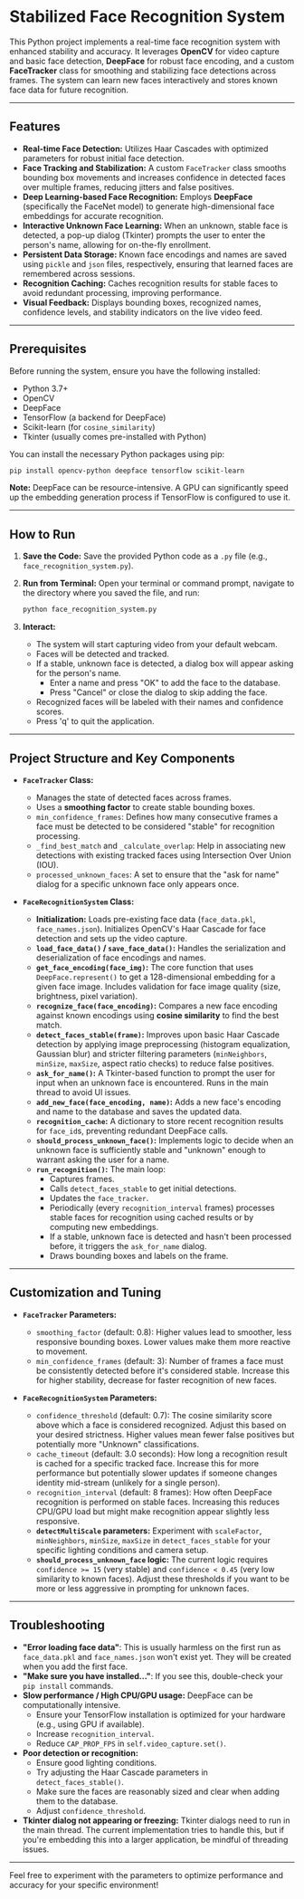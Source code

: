 # Stabilized Face Recognition System

This Python project implements a real-time face recognition system with enhanced stability and accuracy. It leverages **OpenCV** for video capture and basic face detection, **DeepFace** for robust face encoding, and a custom **FaceTracker** class for smoothing and stabilizing face detections across frames. The system can learn new faces interactively and stores known face data for future recognition.

---

## Features

* **Real-time Face Detection:** Utilizes Haar Cascades with optimized parameters for robust initial face detection.
* **Face Tracking and Stabilization:** A custom `FaceTracker` class smooths bounding box movements and increases confidence in detected faces over multiple frames, reducing jitters and false positives.
* **Deep Learning-based Face Recognition:** Employs **DeepFace** (specifically the FaceNet model) to generate high-dimensional face embeddings for accurate recognition.
* **Interactive Unknown Face Learning:** When an unknown, stable face is detected, a pop-up dialog (Tkinter) prompts the user to enter the person's name, allowing for on-the-fly enrollment.
* **Persistent Data Storage:** Known face encodings and names are saved using `pickle` and `json` files, respectively, ensuring that learned faces are remembered across sessions.
* **Recognition Caching:** Caches recognition results for stable faces to avoid redundant processing, improving performance.
* **Visual Feedback:** Displays bounding boxes, recognized names, confidence levels, and stability indicators on the live video feed.

---

## Prerequisites

Before running the system, ensure you have the following installed:

* Python 3.7+
* OpenCV
* DeepFace
* TensorFlow (a backend for DeepFace)
* Scikit-learn (for `cosine_similarity`)
* Tkinter (usually comes pre-installed with Python)

You can install the necessary Python packages using pip:

```bash
pip install opencv-python deepface tensorflow scikit-learn
```

**Note:** DeepFace can be resource-intensive. A GPU can significantly speed up the embedding generation process if TensorFlow is configured to use it.

---

## How to Run

1.  **Save the Code:** Save the provided Python code as a `.py` file (e.g., `face_recognition_system.py`).
2.  **Run from Terminal:** Open your terminal or command prompt, navigate to the directory where you saved the file, and run:

    ```bash
    python face_recognition_system.py
    ```
3.  **Interact:**
    * The system will start capturing video from your default webcam.
    * Faces will be detected and tracked.
    * If a stable, unknown face is detected, a dialog box will appear asking for the person's name.
        * Enter a name and press "OK" to add the face to the database.
        * Press "Cancel" or close the dialog to skip adding the face.
    * Recognized faces will be labeled with their names and confidence scores.
    * Press 'q' to quit the application.

---

## Project Structure and Key Components

* **`FaceTracker` Class:**
    * Manages the state of detected faces across frames.
    * Uses a **smoothing factor** to create stable bounding boxes.
    * `min_confidence_frames`: Defines how many consecutive frames a face must be detected to be considered "stable" for recognition processing.
    * `_find_best_match` and `_calculate_overlap`: Help in associating new detections with existing tracked faces using Intersection Over Union (IOU).
    * `processed_unknown_faces`: A set to ensure that the "ask for name" dialog for a specific unknown face only appears once.

* **`FaceRecognitionSystem` Class:**
    * **Initialization:** Loads pre-existing face data (`face_data.pkl`, `face_names.json`). Initializes OpenCV's Haar Cascade for face detection and sets up the video capture.
    * **`load_face_data()` / `save_face_data()`:** Handles the serialization and deserialization of face encodings and names.
    * **`get_face_encoding(face_img)`:** The core function that uses `DeepFace.represent()` to get a 128-dimensional embedding for a given face image. Includes validation for face image quality (size, brightness, pixel variation).
    * **`recognize_face(face_encoding)`:** Compares a new face encoding against known encodings using **cosine similarity** to find the best match.
    * **`detect_faces_stable(frame)`:** Improves upon basic Haar Cascade detection by applying image preprocessing (histogram equalization, Gaussian blur) and stricter filtering parameters (`minNeighbors`, `minSize`, `maxSize`, aspect ratio checks) to reduce false positives.
    * **`ask_for_name()`:** A Tkinter-based function to prompt the user for input when an unknown face is encountered. Runs in the main thread to avoid UI issues.
    * **`add_new_face(face_encoding, name)`:** Adds a new face's encoding and name to the database and saves the updated data.
    * **`recognition_cache`:** A dictionary to store recent recognition results for `face_id`s, preventing redundant DeepFace calls.
    * **`should_process_unknown_face()`:** Implements logic to decide when an unknown face is sufficiently stable and "unknown" enough to warrant asking the user for a name.
    * **`run_recognition()`:** The main loop:
        * Captures frames.
        * Calls `detect_faces_stable` to get initial detections.
        * Updates the `face_tracker`.
        * Periodically (every `recognition_interval` frames) processes stable faces for recognition using cached results or by computing new embeddings.
        * If a stable, unknown face is detected and hasn't been processed before, it triggers the `ask_for_name` dialog.
        * Draws bounding boxes and labels on the frame.

---

## Customization and Tuning

* **`FaceTracker` Parameters:**
    * `smoothing_factor` (default: 0.8): Higher values lead to smoother, less responsive bounding boxes. Lower values make them more reactive to movement.
    * `min_confidence_frames` (default: 3): Number of frames a face must be consistently detected before it's considered stable. Increase this for higher stability, decrease for faster recognition of new faces.

* **`FaceRecognitionSystem` Parameters:**
    * `confidence_threshold` (default: 0.7): The cosine similarity score above which a face is considered recognized. Adjust this based on your desired strictness. Higher values mean fewer false positives but potentially more "Unknown" classifications.
    * `cache_timeout` (default: 3.0 seconds): How long a recognition result is cached for a specific tracked face. Increase this for more performance but potentially slower updates if someone changes identity mid-stream (unlikely for a single person).
    * `recognition_interval` (default: 8 frames): How often DeepFace recognition is performed on stable faces. Increasing this reduces CPU/GPU load but might make recognition appear slightly less responsive.
    * **`detectMultiScale` parameters:** Experiment with `scaleFactor`, `minNeighbors`, `minSize`, `maxSize` in `detect_faces_stable` for your specific lighting conditions and camera setup.
    * **`should_process_unknown_face` logic:** The current logic requires `confidence >= 15` (very stable) and `confidence < 0.45` (very low similarity to known faces). Adjust these thresholds if you want to be more or less aggressive in prompting for unknown faces.

---

## Troubleshooting

* **"Error loading face data"**: This is usually harmless on the first run as `face_data.pkl` and `face_names.json` won't exist yet. They will be created when you add the first face.
* **"Make sure you have installed..."**: If you see this, double-check your `pip install` commands.
* **Slow performance / High CPU/GPU usage:** DeepFace can be computationally intensive.
    * Ensure your TensorFlow installation is optimized for your hardware (e.g., using GPU if available).
    * Increase `recognition_interval`.
    * Reduce `CAP_PROP_FPS` in `self.video_capture.set()`.
* **Poor detection or recognition:**
    * Ensure good lighting conditions.
    * Try adjusting the Haar Cascade parameters in `detect_faces_stable()`.
    * Make sure the faces are reasonably sized and clear when adding them to the database.
    * Adjust `confidence_threshold`.
* **Tkinter dialog not appearing or freezing:** Tkinter dialogs need to run in the main thread. The current implementation tries to handle this, but if you're embedding this into a larger application, be mindful of threading issues.

---

Feel free to experiment with the parameters to optimize performance and accuracy for your specific environment!
